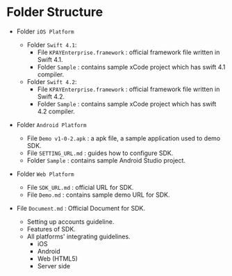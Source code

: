 # Folder Structure

* Folder `iOS Platform`
    - Folder `Swift 4.1`:
        + File `KPAYEnterprise.framework` : official framework file written in Swift 4.1.
        + Folder `Sample` : contains sample xCode project which has swift 4.1 compiler.
    - Folder `Swift 4.2`:
        + File `KPAYEnterprise.framework` : official framework file written in Swift 4.2.
        + Folder `Sample` : contains sample xCode project which has swift 4.2 compiler.
* Folder `Android Platform`
    - File `Demo v1-0-2.apk` : a apk file, a sample application used to demo SDK.
    - File `SETTING_URL.md` : guides how to configure SDK.
    - Folder `Sample` : contains sample Android Studio project.

* Folder `Web Platform`
    - File `SDK_URL.md` : official URL for SDK.
    - File `Demo.md` : contains sample demo URL for SDK.

* File `Document.md` : Official Document for SDK.
    - Setting up accounts guideline.
    - Features of SDK.
    - All platforms' integrating guidelines.
        + iOS
        + Android
        + Web (HTML5)
        + Server side